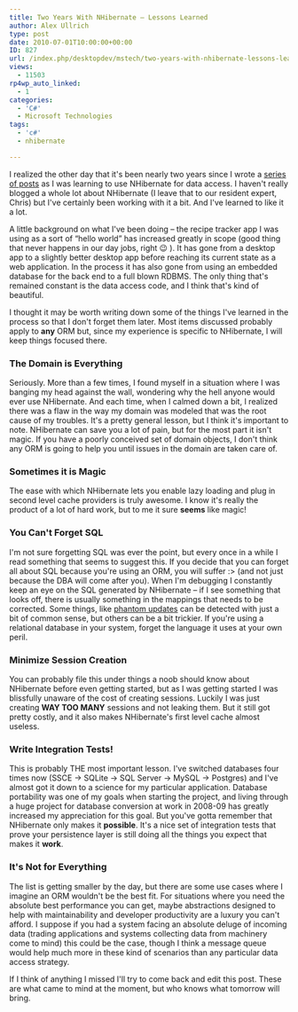 ```yaml
---
title: Two Years With NHibernate – Lessons Learned
author: Alex Ullrich
type: post
date: 2010-07-01T10:00:00+00:00
ID: 827
url: /index.php/desktopdev/mstech/two-years-with-nhibernate-lessons-learne/
views:
  - 11503
rp4wp_auto_linked:
  - 1
categories:
  - 'C#'
  - Microsoft Technologies
tags:
  - 'c#'
  - nhibernate

---
```

I realized the other day that it's been nearly two years since I wrote a [series of posts][1] as I was learning to use NHibernate for data access. I haven't really blogged a whole lot about NHibernate (I leave that to our resident expert, Chris) but I've certainly been working with it a bit. And I've learned to like it a lot. 

A little background on what I've been doing &#8211; the recipe tracker app I was using as a sort of “hello world” has increased greatly in scope (good thing that never happens in our day jobs, right 😉 ). It has gone from a desktop app to a slightly better desktop app before reaching its current state as a web application. In the process it has also gone from using an embedded database for the back end to a full blown RDBMS. The only thing that's remained constant is the data access code, and I think that's kind of beautiful.

I thought it may be worth writing down some of the things I've learned in the process so that I don't forget them later. Most items discussed probably apply to **any** ORM but, since my experience is specific to NHibernate, I will keep things focused there.

### The Domain is Everything

Seriously. More than a few times, I found myself in a situation where I was banging my head against the wall, wondering why the hell anyone would ever use NHibernate. And each time, when I calmed down a bit, I realized there was a flaw in the way my domain was modeled that was the root cause of my troubles. It's a pretty general lesson, but I think it's important to note. NHibernate can save you a lot of pain, but for the most part it isn't magic. If you have a poorly conceived set of domain objects, I don't think any ORM is going to help you until issues in the domain are taken care of.

### Sometimes it is Magic

The ease with which NHibernate lets you enable lazy loading and plug in second level cache providers is truly awesome. I know it's really the product of a lot of hard work, but to me it sure **seems** like magic!

### You Can't Forget SQL

I'm not sure forgetting SQL was ever the point, but every once in a while I read something that seems to suggest this. If you decide that you can forget all about SQL because you're using an ORM, you will suffer :> (and not just because the DBA will come after you). When I'm debugging I constantly keep an eye on the SQL generated by NHibernate &#8211; if I see something that looks off, there is usually something in the mappings that needs to be corrected. Some things, like [phantom updates][2] can be detected with just a bit of common sense, but others can be a bit trickier. If you're using a relational database in your system, forget the language it uses at your own peril.

### Minimize Session Creation

You can probably file this under things a noob should know about NHibernate before even getting started, but as I was getting started I was blissfully unaware of the cost of creating sessions. Luckily I was just creating **WAY TOO MANY** sessions and not leaking them. But it still got pretty costly, and it also makes NHibernate's first level cache almost useless. 

### Write Integration Tests!

This is probably THE most important lesson. I've switched databases four times now (SSCE -> SQLite -> SQL Server -> MySQL -> Postgres) and I've almost got it down to a science for my particular application. Database portability was one of my goals when starting the project, and living through a huge project for database conversion at work in 2008-09 has greatly increased my appreciation for this goal. But you've gotta remember that NHibernate only makes it **possible**. It's a nice set of integration tests that prove your persistence layer is still doing all the things you expect that makes it **work**.

### It's Not for Everything

The list is getting smaller by the day, but there are some use cases where I imagine an ORM wouldn't be the best fit. For situations where you need the absolute best performance you can get, maybe abstractions designed to help with maintainability and developer productivity are a luxury you can't afford. I suppose if you had a system facing an absolute deluge of incoming data (trading applications and systems collecting data from machinery come to mind) this could be the case, though I think a message queue would help much more in these kind of scenarios than any particular data access strategy.

If I think of anything I missed I'll try to come back and edit this post. These are what came to mind at the moment, but who knows what tomorrow will bring.

 [1]: /index.php/DesktopDev/MSTech/the-path-to-nhibernate-aamp-tdd-part-1-t
 [2]: /index.php/EnterpriseDev/AppServer/quick-and-dirty-enum-mapper-for-fluent-n